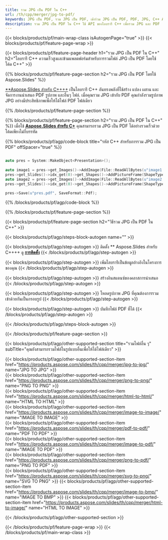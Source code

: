 ```yaml
---
title: รวม JPG เป็น PDF ใน C++
url: /th/cpp/merger/jpg-to-pdf/
keywords: JPG เป็น PDF, รวม JPG เป็น PDF, เข้าร่วม JPG เป็น PDF, PDF, JPG, C++ API, C++ Library
description: รวม JPG เป็น PDF ใน C++ ใช้ API ของไลบรารี C++ เพื่อรวม JPG และ PDF
---
```


{{< blocks/products/pf/main-wrap-class isAutogenPage="true" >}}
{{< blocks/products/pf/feature-page-wrap >}}

{{< blocks/products/pf/feature-page-header h1="รวม JPG เป็น PDF ใน C++" h2="ไลบรารี C++ ความเร็วสูงและข้ามแพลตฟอร์มสำหรับการรวมไฟล์ JPG เป็น PDF โดยใช้โค้ด C++" >}}

{{% blocks/products/pf/feature-page-section h2="รวม JPG เป็น PDF โดยใช้ Aspose.Slides" %}}

[**Aspose.Slides สำหรับ C++++](https://products.aspose.com/slides/th/cpp/) เป็นไลบรารี C++ อันทรงพลังที่ใช้สร้าง แปลง ผสาน และจัดการงานนำเสนอ PDF รูปภาพ และอื่นๆ ไฟล์. เมื่อคุณรวม JPG เข้ากับ PDF คุณกำลังรวมรูปภาพ JPG อย่างมีประสิทธิภาพเพื่อให้ได้ไฟล์ PDF ไฟล์เดียว

{{% /blocks/products/pf/feature-page-section %}}




{{% blocks/products/pf/feature-page-section  h2="รวม JPG เป็น PDF ใน C++" %}}
เมื่อใช้ [**Aspose.Slides สำหรับ C+**](https://products.aspose.com/slides/th/cpp/) คุณสามารถรวม JPG เป็น PDF ได้อย่างรวดเร็วด้วยโค้ดเพียงไม่กี่บรรทัด

{{% blocks/products/pf/agp/code-block title="รหัส C++ สำหรับการรวม JPG เป็น PDF" offSpacer="true" %}}
```cpp

auto pres = System::MakeObject<Presentation>();
        
auto image1 = pres->get_Images()->AddImage(File::ReadAllBytes(u"image1.jpg"));
pres->get_Slides()->idx_get(0)->get_Shapes()->AddPictureFrame(ShapeType::Rectangle, 0.0f, 0.0f, 100.0f, 100.0f, image1);
auto image2 = pres->get_Images()->AddImage(File::ReadAllBytes(u"image2.jpg"));
pres->get_Slides()->idx_get(0)->get_Shapes()->AddPictureFrame(ShapeType::Rectangle, 0.0f, 200.0f, 100.0f, 100.0f, image2);

pres->Save(u"pres.pdf", SaveFormat::Pdf);
```
{{% /blocks/products/pf/agp/code-block %}}

{{% /blocks/products/pf/feature-page-section %}}




{{< blocks/products/pf/feature-page-section  h2="วิธีรวม JPG เป็น PDF ใน C++" >}}


{{< blocks/products/pf/agp/steps-block-autogen name="" >}}


{{< blocks/products/pf/agp/step-autogen >}}
ติดตั้ง ** Aspose.Slides สำหรับ C++++ ดู [**การติดตั้ง**](https://docs.aspose.com/slides/cpp/installation/)
{{< /blocks/products/pf/agp/step-autogen >}}

{{< blocks/products/pf/agp/step-autogen >}}
เพิ่มไลบรารีเป็นข้อมูลอ้างอิงในโครงการของคุณ
{{< /blocks/products/pf/agp/step-autogen >}}

{{< blocks/products/pf/agp/step-autogen >}}
สร้างอินสแตนซ์ของคลาสการนำเสนอ
{{< /blocks/products/pf/agp/step-autogen >}}

{{< blocks/products/pf/agp/step-autogen >}}
โหลดรูปภาพ JPG ที่คุณต้องการรวมเข้าด้วยกันเป็นกรอบรูป
{{< /blocks/products/pf/agp/step-autogen >}}

{{< blocks/products/pf/agp/step-autogen >}}
บันทึกไฟล์ PDF ที่ได้
{{< /blocks/products/pf/agp/step-autogen >}}


{{< /blocks/products/pf/agp/steps-block-autogen >}}


{{< /blocks/products/pf/feature-page-section >}}




{{< blocks/products/pf/agp/other-supported-section title="รวมไฟล์อื่น ๆ" subTitle="คุณยังสามารถรวมไฟล์ในรูปแบบอื่นเพื่อให้ได้ไฟล์เดียว" >}}

{{< blocks/products/pf/agp/other-supported-section-item href="https://products.aspose.com/slides/th/cpp/merger/jpg-to-jpg/" name="JPG TO JPG" >}}  
{{< blocks/products/pf/agp/other-supported-section-item href="https://products.aspose.com/slides/th/cpp/merger/png-to-png/" name="PNG TO PNG" >}}  
{{< blocks/products/pf/agp/other-supported-section-item href="https://products.aspose.com/slides/th/cpp/merger/html-to-html/" name="HTML TO HTML" >}}  
{{< blocks/products/pf/agp/other-supported-section-item href="https://products.aspose.com/slides/th/cpp/merger/image-to-image/" name="IMAGE TO IMAGE" >}}  
{{< blocks/products/pf/agp/other-supported-section-item href="https://products.aspose.com/slides/th/cpp/merger/pdf-to-pdf/" name="PDF TO PDF" >}}  
{{< blocks/products/pf/agp/other-supported-section-item href="https://products.aspose.com/slides/th/cpp/merger/image-to-pdf/" name="IMAGE TO PDF" >}}  
{{< blocks/products/pf/agp/other-supported-section-item href="https://products.aspose.com/slides/th/cpp/merger/png-to-pdf/" name="PNG TO PDF" >}}  
{{< blocks/products/pf/agp/other-supported-section-item href="https://products.aspose.com/slides/th/cpp/merger/svg-to-png/" name="SVG TO PNG" >}} 
{{< blocks/products/pf/agp/other-supported-section-item href="https://products.aspose.com/slides/th/cpp/merger/image-to-bmp/" name="IMAGE TO BMP" >}} 
{{< blocks/products/pf/agp/other-supported-section-item href="https://products.aspose.com/slides/th/cpp/merger/html-to-image/" name="HTML TO IMAGE" >}}  
  


{{< /blocks/products/pf/agp/other-supported-section >}}

{{< /blocks/products/pf/feature-page-wrap >}}
{{< /blocks/products/pf/main-wrap-class >}}